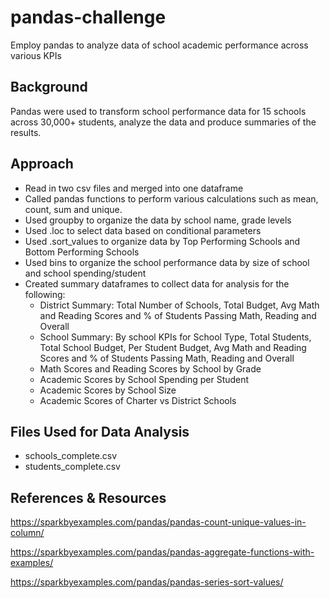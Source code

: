 # pandas-challenge
Employ pandas to analyze data of school academic performance across various KPIs

## Background

Pandas were used to transform school performance data for 15 schools across 30,000+ students, analyze the data and produce summaries of the results.

## Approach

 - Read in two csv files and merged into one dataframe
 - Called pandas functions to perform various calculations such as mean, count, sum and unique.
 - Used groupby to organize the data by school name, grade levels
 - Used .loc to select data based on conditional parameters
 - Used .sort_values to organize data by Top Performing Schools and Bottom Performing Schools
 - Used bins to organize the school performance data by size of school and school spending/student
 - Created summary dataframes to collect data for analysis for the following:
      - District Summary: Total Number of Schools, Total Budget, Avg Math and Reading Scores and % of Students Passing Math, Reading and Overall
      - School Summary:  By school KPIs for School Type, Total Students, Total School Budget, Per Student Budget, Avg Math and Reading Scores and % of Students Passing Math, Reading and Overall
      - Math Scores and Reading Scores by School by Grade
      - Academic Scores by School Spending per Student
      - Academic Scores by School Size
      - Academic Scores of Charter vs District Schools



## Files Used for Data Analysis
 - schools_complete.csv
 - students_complete.csv

## References & Resources
https://sparkbyexamples.com/pandas/pandas-count-unique-values-in-column/

https://sparkbyexamples.com/pandas/pandas-aggregate-functions-with-examples/

https://sparkbyexamples.com/pandas/pandas-series-sort-values/

